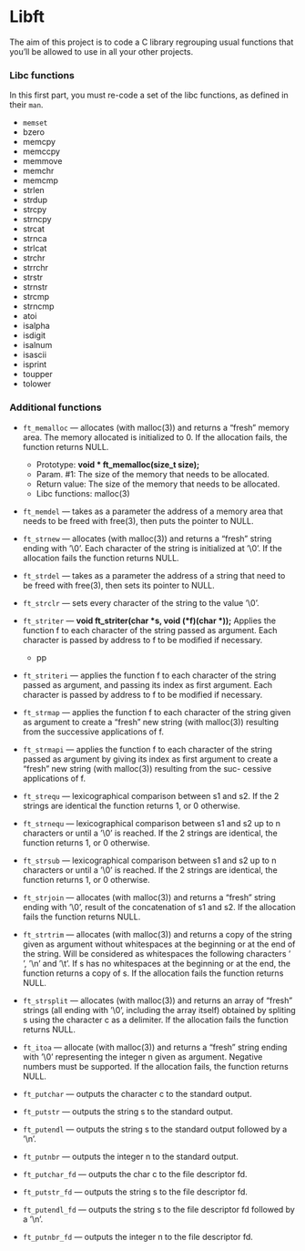 # Libft

The aim of this project is to code a C library regrouping usual functions that you’ll be allowed to use in all your other projects.

### Libc functions

In this first part, you must re-code a set of the libc functions, as defined in their `man`.

* `memset`
* bzero
* memcpy
* memccpy
* memmove
* memchr
* memcmp
* strlen
* strdup
* strcpy
* strncpy
* strcat
* strnca
* strlcat
* strchr
* strrchr
* strstr
* strnstr
* strcmp
* strncmp
* atoi
* isalpha
* isdigit
* isalnum
* isascii
* isprint
* toupper
* tolower

### Additional functions

* `ft_memalloc` — allocates (with malloc(3)) and returns a “fresh” memory area. The memory allocated is initialized to 0. If the allocation fails, the function returns NULL.
  * Prototype: <b>void * ft_memalloc(size_t size);</b>
  * Param. #1: The size of the memory that needs to be allocated.
  * Return value: The size of the memory that needs to be allocated.
  * Libc functions: malloc(3)
 
* `ft_memdel` — takes as a parameter the address of a memory area that needs to be freed with free(3), then puts the pointer to NULL.
* `ft_strnew` — allocates (with malloc(3)) and returns a “fresh” string ending with ’\0’. Each character of the string is initialized at ’\0’. If the allocation fails the function returns NULL.
* `ft_strdel` — takes as a parameter the address of a string that need to be freed with free(3), then sets its pointer to NULL.
* `ft_strclr` — sets every character of the string to the value ’\0’.

* `ft_striter` — <b>void ft_striter(char *s, void (*f)(char *));</b> Applies the function f to each character of the string passed as argument. Each character is passed by address to f to be modified if necessary.
  * pp

* `ft_striteri` — applies the function f to each character of the string passed as argument, and passing its index as first argument. Each character is passed by address to f to be modified if necessary.
* `ft_strmap` — applies the function f to each character of the string given as argument to create a “fresh” new string (with malloc(3)) resulting from the successive applications of f.
* `ft_strmapi` — applies the function f to each character of the string passed as argument by giving its index as first argument to create a “fresh” new string (with malloc(3)) resulting from the suc- cessive applications of f.
* `ft_strequ` — lexicographical comparison between s1 and s2. If the 2 strings are identical the function returns 1, or 0 otherwise.
* `ft_strnequ` — lexicographical comparison between s1 and s2 up to n characters or until a ’\0’ is reached. If the 2 strings are identical, the function returns 1, or 0 otherwise.
* `ft_strsub` — lexicographical comparison between s1 and s2 up to n characters or until a ’\0’ is reached. If the 2 strings are identical, the function returns 1, or 0 otherwise.
* `ft_strjoin` — allocates (with malloc(3)) and returns a “fresh” string ending with ’\0’, result of the concatenation of s1 and s2. If the allocation fails the function returns NULL.
* `ft_strtrim` — allocates (with malloc(3)) and returns a copy of the string given as argument without whitespaces at the beginning or at the end of the string. Will be considered as whitespaces the following characters ’ ’, ’\n’ and ’\t’. If s has no whitespaces at the beginning or at the end, the function returns a copy of s. If the allocation fails the function returns NULL.
* `ft_strsplit` — allocates (with malloc(3)) and returns an array of “fresh” strings (all ending with ’\0’, including the array itself) obtained by spliting s using the character c as a delimiter. If the allocation fails the function returns NULL.
* `ft_itoa` — allocate (with malloc(3)) and returns a “fresh” string ending with ’\0’ representing the integer n given as argument. Negative numbers must be supported. If the allocation fails, the function returns NULL.
* `ft_putchar` — outputs the character c to the standard output.
* `ft_putstr` — outputs the string s to the standard output.
* `ft_putendl` — outputs the string s to the standard output followed by a ’\n’.
* `ft_putnbr` — outputs the integer n to the standard output.
* `ft_putchar_fd` — outputs the char c to the file descriptor fd.
* `ft_putstr_fd` — outputs the string s to the file descriptor fd.
* `ft_putendl_fd` — outputs the string s to the file descriptor fd followed by a ’\n’.
* `ft_putnbr_fd` — outputs the integer n to the file descriptor fd.

